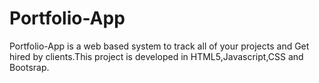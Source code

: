 # Portfolio-App
Portfolio-App is a web based system to track all of your projects and Get hired by clients.This project is developed in HTML5,Javascript,CSS and Bootsrap.
